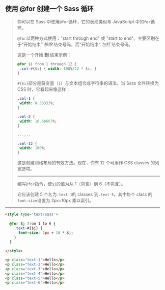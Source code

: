 ## 使用 @for 创建一个 Sass 循环

> 你可以在 Sass 中使用`@for`循环，它的表现类似与 JavaScript 中的`for`循环。
>
> `@for`以两种方式使用："start through end" 或 "start to end"。主要区别在于“开始结束” *排除* 结束号码，而“开始结束” *包括* 结束号码。
>
> 这是一个开始 **到** 结束示例：
>
> ```css
> @for $i from 1 through 12 {
>  .col-#{$i} { width: 100%/12 * $i; }
> }
> ```
>
> `#{$i}`部分是将变量（`i`）与文本组合成字符串的语法。当 Sass 文件转换为 CSS 时，它看起来像这样：
>
> ```css
> .col-1 {
>  width: 8.33333%;
> }
> 
> .col-2 {
>  width: 16.66667%;
> }
> 
> ......
> 
> .col-12 {
>  width: 100%;
> }
> ```
>
> 这是创建网格布局的有效方法。现在，你有 12 个可用作 CSS classes 的列宽选项。
>
> ------
>
> 编写`@for`指令，使`$j`的值为从 1（包含）到 6（不包含）。
>
> 它应该创建 5 个名为`.text-1`的 classes 到`.text-5`，其中每个 class 的`font-size`设置为 2px+10px 乘以索引。

---

```html
<style type='text/sass'>
  
  @for $j from 1 to 6 {
    .text-#{$j} {
      font-size: 2px + 10 * $j;
    }
  }
  
</style>

<p class="text-1">Hello</p>
<p class="text-2">Hello</p>
<p class="text-3">Hello</p>
<p class="text-4">Hello</p>
<p class="text-5">Hello</p>
<p class="text-6">Hello</p>
```

